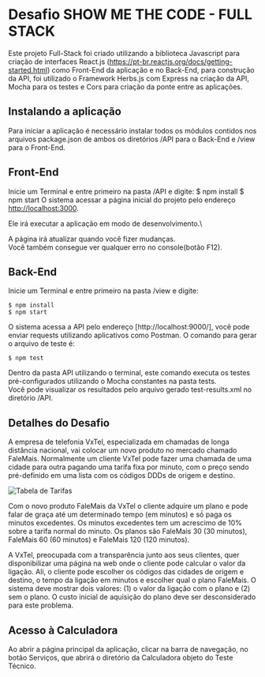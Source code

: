 # Desafio SHOW ME THE CODE - FULL STACK

Este projeto Full-Stack foi criado utilizando a biblioteca Javascript para criação de interfaces React.js (https://pt-br.reactjs.org/docs/getting-started.html)
como Front-End da aplicação e no Back-End, para construção da API, foi utilizado o Framework Herbs.js com Express na criação da API, Mocha para os testes e Cors
para criação da ponte entre as aplicações.

## Instalando a aplicação

Para iniciar a aplicação é necessário instalar todos os módulos contidos nos arquivos package.json de ambos os diretórios /API para o Back-End
e /view para o Front-End.

## Front-End
Inicie um Terminal e entre primeiro na pasta /API e digite:
    $ npm install
    $ npm start
O sistema acessar a página inicial do projeto pelo endereço [http://localhost:3000](http://localhost:3000).

Ele irá executar a aplicação em modo de desenvolvimento.\

A página irá atualizar quando você fizer mudanças.\
Você também consegue ver qualquer erro no console(botão F12).

## Back-End
Inicie um Terminal e entre primeiro na pasta /view e digite:

    $ npm install
    $ npm start

O sistema acessa a API pelo endereço [http://localhost:9000/], você pode enviar requests utilizando aplicativos como Postman.
O comando para gerar o arquivo de teste é:

    $ npm test

Dentro da pasta API utilizando o terminal, este comando executa os testes pré-configurados utilizando o Mocha constantes na pasta tests.\
Você pode visualizar os resultados pelo arquivo gerado test-results.xml no diretório /API.

## Detalhes do Desafio

A empresa de telefonia VxTel, especializada em chamadas de longa distância nacional, vai colocar um novo produto no mercado chamado FaleMais.
Normalmente um cliente VxTel pode fazer uma chamada de uma cidade para outra pagando uma tarifa fixa por minuto, com o preço sendo pré-definido em uma lista com os códigos DDDs de origem e destino.

![Tabela de Tarifas](https://ibb.co/TcDZDjW)

Com o novo produto FaleMais da VxTel o cliente adquire um plano e pode falar de graça até um determinado tempo (em minutos) e só́ paga os minutos excedentes. Os minutos excedentes tem um acrescimo de 10% sobre a tarifa normal do minuto. Os planos são FaleMais 30 (30 minutos), FaleMais 60 (60 minutos) e FaleMais 120 (120 minutos).

A VxTel, preocupada com a transparência junto aos seus clientes, quer disponibilizar uma página na web onde o cliente pode calcular o valor da ligação. Ali, o cliente pode escolher os códigos das cidades de origem e destino, o tempo da ligação em minutos e escolher qual o plano FaleMais. O sistema deve mostrar dois valores: (1) o valor da ligação com o plano e (2) sem o plano. O custo inicial de aquisição do plano deve ser desconsiderado para este problema.

## Acesso à Calculadora
Ao abrir a página principal da aplicação, clicar na barra de navegação, no botão Serviços, que abrirá o diretório da Calculadora objeto do Teste Técnico.



